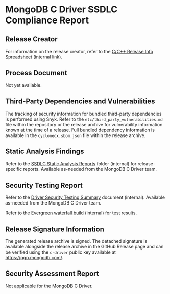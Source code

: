 # MongoDB C Driver SSDLC Compliance Report

<!--
This document is intended for distribution with release archives of the MongoDB
C Driver. It wil be copied into the release archive as ssdlc_compliance_report.md
-->

## Release Creator

For information on the release creator, refer to the
[C/C++ Release Info Spreadsheet](https://docs.google.com/spreadsheets/d/1yHfGmDnbA5-Qt8FX4tKWC5xk9AhzYZx1SKF4AD36ecY)
(internal link).

## Process Document

<!-- DRIVERS-2892: replace with link to public-facing document once available. -->
Not yet available.

## Third-Party Dependencies and Vulnerabilities

The tracking of security information for bundled third-party dependencies is
performed using Snyk. Refer to the `etc/third_party_vulnerabilities.md` file
within the repository or the release archive for vulnerability information known
at the time of a release. Full bundled dependency information is available in
the `cyclonedx.sbom.json` file within the release archive.

## Static Analysis Findings

Refer to the
[SSDLC Static Analysis Reports](https://drive.google.com/drive/folders/17bjBnQ3mhEXvs6IK1rrTphJr0CUO2qZh)
folder (internal) for release-specific reports. Available as-needed from the
MongoDB C Driver team.

## Security Testing Report

Refer to the
[Driver Security Testing Summary](https://docs.google.com/document/d/1y2K_RY4GZVXpQvv4JH_35mSzFRTawNJ3mibpvSBU8H0)
document (internal). Available as-needed from the MongoDB C Driver team.

<!--  The below URL is inserted as part of the Earthfile+release-archive target. -->
Refer to the [Evergreen waterfall build](@waterfall_url@) (internal) for test results.

## Release Signature Information

The generated release archive is signed. The detached signature is available
alongside the release archive in the GitHub Release page and can be verified
using the `c-driver` public key available at https://pgp.mongodb.com/.

## Security Assessment Report

Not applicable for the MongoDB C Driver.
